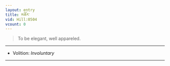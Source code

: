 ```yaml
---
layout: entry
title: མཆོར་
vid: Hill:0504
vcount: 0
---
```

> To be elegant, well appareled\.

---
* Volition: _Involuntary_

---

